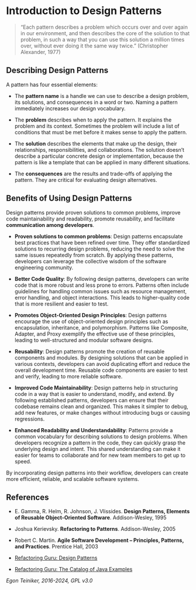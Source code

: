 # Introduction to Design Patterns

> “Each pattern describes a problem which occurs over and over again in our environment, 
> and then describes the core of the solution to that problem, in such a way that you 
> can use this solution a million times over, without ever doing it the same way twice.”
> (Christopher Alexander, 1977)


## Describing Design Patterns 

A pattern has four essential elements:

* The **pattern name** is a handle we can use to describe a design problem, its solutions, 
    and consequences in a word or two. Naming a pattern immediately increases our design 
    vocabulary.

* The **problem** describes when to apply the pattern. It explains the problem and its 
    context. Sometimes the problem will include a list of conditions that must be met 
    before it makes sense to apply the pattern.

* The **solution** describes the elements that make up the design, their relationships, 
    responsibilities, and collaborations.
    The solution doesn’t describe a particular concrete design or implementation, because 
    the pattern is like a template that can be applied in many different situations.

* The **consequences** are the results and trade-offs of applying the pattern. They are 
    critical for evaluating design alternatives.


## Benefits of Using Design Patterns

Design patterns provide proven solutions to common problems, improve 
code maintainability and readability, promote reusability, and 
facilitate **communication among developers**.

* **Proven solutions to common problems**:
    Design patterns encapsulate best practices that have been refined over time. 
    They offer standardized solutions to recurring design problems, reducing the 
    need to solve the same issues repeatedly from scratch. By applying these patterns, 
    developers can leverage the collective wisdom of the software engineering community.

* **Better Code Quality**:
    By following design patterns, developers can write code that is more robust and 
    less prone to errors. Patterns often include guidelines for handling common issues 
    such as resource management, error handling, and object interactions. This leads 
    to higher-quality code that is more resilient and easier to test.

* **Promotes Object-Oriented Design Principles**:
    Design patterns encourage the use of object-oriented design principles such as 
    encapsulation, inheritance, and polymorphism. Patterns like Composite, Adapter, 
    and Proxy exemplify the effective use of these principles, leading to 
    well-structured and modular software designs.

* **Reusability**: Design patterns promote the creation of reusable components and 
    modules. By designing solutions that can be applied in various contexts, developers 
    can avoid duplicating effort and reduce the overall development time. Reusable code 
    components are easier to test and verify, leading to more reliable software.

* **Improved Code Maintainability**:
    Design patterns help in structuring code in a way that is easier to understand, 
    modify, and extend. By following established patterns, developers can ensure that 
    their codebase remains clean and organized. This makes it simpler to debug, add 
    new features, or make changes without introducing bugs or causing regressions.

* **Enhanced Readability and Understandability**: Patterns provide a common vocabulary 
    for describing solutions to design problems. When developers recognize a pattern 
    in the code, they can quickly grasp the underlying design and intent. 
    This shared understanding can make it easier for teams to collaborate and for new 
    team members to get up to speed.

 By incorporating design patterns into their workflow, developers can create more 
 efficient, reliable, and scalable software systems.


## References

* E. Gamma, R. Helm, R. Johnson, J. Vlissides. **Design Patterns, Elements of Reusable Object-Oriented Software**. Addison-Wesley, 1995
* Joshua Kerievsky. **Refactoring to Patterns**. Addison-Wesley, 2005

* Robert C. Martin. **Agile Software Development – Principles, Patterns, and Practices**. Prentice Hall, 2003

* [Refactoring Guru: Design Patterns](https://refactoring.guru/design-patterns)
* [Refactoring Guru: The Catalog of Java Examples](https://refactoring.guru/design-patterns/java)

*Egon Teiniker, 2016-2024, GPL v3.0*